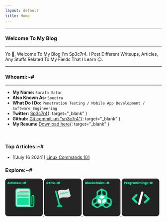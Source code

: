 ```yaml
---
layout: default
title: Home
---
```


* * *
### Welcome To My Blog 
* * *

Yo 👋, Welcome To My Blog I'm Sp3c7r4. I Post Different Writeups, Articles, Any Stuffs Related To My Fields That I Learn 😉. 

* * *
### Whoami:~#
* * *

- **My Name:**    `Sarafa Satar`
- **Also Known As:** `Spectra`
- **What Do I Do:**  `Penetration Testing / Mobile App Development / Software Engineering`
- **Twitter:** [Sp3c7r4](https://twitter.com/sp3c7r4_gee){: target="_blank" }
- **Github:** [Git commit -m "sp3c7r4"](https://github.com/sp3c7r4){: target="_blank" }
- **My Resume** [Download here](https://raw.githubusercontent.com/sp3c7r4/sp3c7r4/356f8b9c17007279a83d6722dca742c5f4be80f3/Resume.pdf){: target="_blank" }
<br/>

### **Top Articles:~#**
- [[July 16 2024]] [Linux Commands 101](./contents/Articles/posts/Linux101)<br/>

### **Explore:~#**
<div >
<a href="./contents/Articles/index">
  <img src="./assets/images/article.png" alt="Cybersecurity Roadmap" style="width: 24%; height: auto;">
</a>
<a href="./contents/CTF/index">
  <img src="./assets/images/ctf.png" alt="Cybersecurity Roadmap" style="width: 24%; height: auto;">
</a>
<a href="./contents/Blockchain/index">
  <img src="./assets/images/blockchain.png" alt="Cybersecurity Roadmap" style="width: 24%; height: auto;">
</a>
<a href="./contents/Programming/index">
  <img src="./assets/images/programmings.png" alt="Cybersecurity Roadmap" style="width: 24%; height: auto;">
</a>
</div>
<br/>